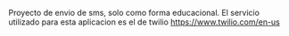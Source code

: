 Proyecto de envio de sms, solo como forma educacional.
El servicio utilizado para esta aplicacion es el de twilio
https://www.twilio.com/en-us